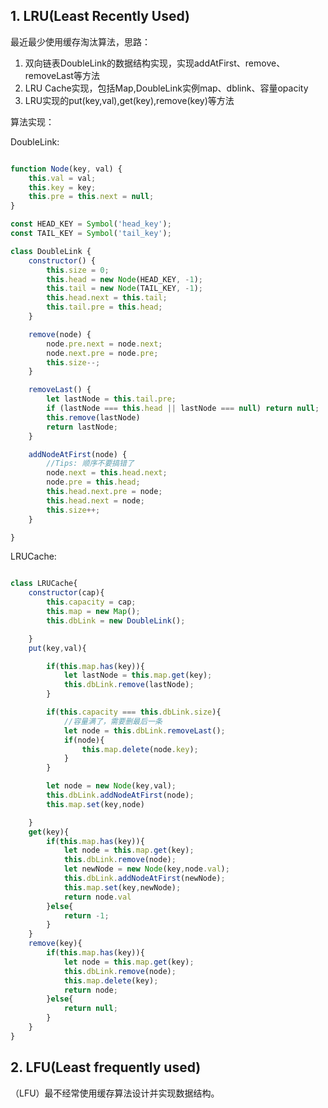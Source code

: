 ## 1. LRU(Least Recently Used)
最近最少使用缓存淘汰算法，思路：

1. 双向链表DoubleLink的数据结构实现，实现addAtFirst、remove、removeLast等方法
2. LRU Cache实现，包括Map,DoubleLink实例map、dblink、容量opacity
3. LRU实现的put(key,val),get(key),remove(key)等方法

算法实现：

DoubleLink:

```javascript

function Node(key, val) {
	this.val = val;
	this.key = key;
	this.pre = this.next = null;
}

const HEAD_KEY = Symbol('head_key');
const TAIL_KEY = Symbol('tail_key');

class DoubleLink {
	constructor() {
		this.size = 0;
		this.head = new Node(HEAD_KEY, -1);
		this.tail = new Node(TAIL_KEY, -1);
		this.head.next = this.tail;
		this.tail.pre = this.head;
	}

	remove(node) {
		node.pre.next = node.next;
		node.next.pre = node.pre;
		this.size--;
	}

	removeLast() {
		let lastNode = this.tail.pre;
		if (lastNode === this.head || lastNode === null) return null;
		this.remove(lastNode)
		return lastNode;
	}

	addNodeAtFirst(node) {
		//Tips: 顺序不要搞错了
		node.next = this.head.next;
		node.pre = this.head;
		this.head.next.pre = node;
		this.head.next = node;
		this.size++;
	}

}

```
LRUCache:

```javascript

class LRUCache{
	constructor(cap){
		this.capacity = cap;
		this.map = new Map();
		this.dbLink = new DoubleLink();

	}
	put(key,val){

		if(this.map.has(key)){
			let lastNode = this.map.get(key);
			this.dbLink.remove(lastNode);
		}

		if(this.capacity === this.dbLink.size){
			//容量满了，需要删最后一条
			let node = this.dbLink.removeLast();
			if(node){
				this.map.delete(node.key);
			}
		}

		let node = new Node(key,val);
		this.dbLink.addNodeAtFirst(node);
		this.map.set(key,node)

	}
	get(key){
		if(this.map.has(key)){
			let node = this.map.get(key);
			this.dbLink.remove(node);
			let newNode = new Node(key,node.val);
			this.dbLink.addNodeAtFirst(newNode);
			this.map.set(key,newNode);
			return node.val
		}else{
			return -1;
		}
	}
	remove(key){
		if(this.map.has(key)){
			let node = this.map.get(key);
			this.dbLink.remove(node);
			this.map.delete(key);
			return node;
		}else{
			return null;
		}
	}
}
```


## 2. LFU(Least frequently used)
（LFU）最不经常使用缓存算法设计并实现数据结构。
